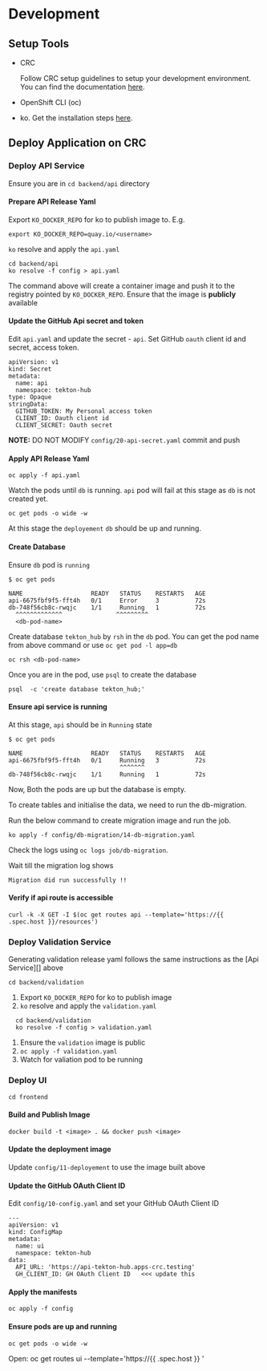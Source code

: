 # Development

## Setup Tools

- CRC

  Follow CRC setup guidelines to setup your development environment. You can find the documentation [here](https://cloud.redhat.com/openshift/install/crc/installer-provisioned).

- OpenShift CLI (oc)

-  ko. Get the installation steps [here](https://github.com/google/ko).

## Deploy Application on CRC


### Deploy API Service

Ensure you are in  `cd backend/api` directory

#### Prepare API Release Yaml
Export `KO_DOCKER_REPO` for ko to publish image to. E.g.

```
export KO_DOCKER_REPO=quay.io/<username>
```

`ko` resolve and apply the `api.yaml`

```
cd backend/api
ko resolve -f config > api.yaml
```

The command above will create a container image and push it to the registry
pointed by `KO_DOCKER_REPO`. Ensure that the image is **publicly** available

#### Update the GitHub Api secret and token

Edit `api.yaml` and update the secret - `api`. Set GitHub `oauth` client id and
secret, access token.

```
apiVersion: v1
kind: Secret
metadata:
  name: api
  namespace: tekton-hub
type: Opaque
stringData:
  GITHUB_TOKEN: My Personal access token
  CLIENT_ID: Oauth client id
  CLIENT_SECRET: Oauth secret
```

**NOTE:** DO NOT MODIFY `config/20-api-secret.yaml` commit and push


#### Apply API Release Yaml

```
oc apply -f api.yaml
```

Watch the pods until `db` is running. `api` pod will fail at this stage as
`db` is not created yet.

```
oc get pods -o wide -w
```

At this stage the `deployement` `db` should be up and running.

#### Create Database

Ensure `db` pod is `running`

```
$ oc get pods

NAME                   READY   STATUS    RESTARTS   AGE
api-6675fbf9f5-fft4h   0/1     Error     3          72s
db-748f56cb8c-rwqjc    1/1     Running   1          72s
  ^^^^^^^^^^^^^               ^^^^^^^^^
  <db-pod-name>
```

Create database `tekton_hub` by `rsh` in the `db` pod.  You can get the pod name from above command or use `oc get pod -l app=db`

```
oc rsh <db-pod-name>
```

Once you are in the pod, use `psql` to create the database

```
psql  -c 'create database tekton_hub;'
```

#### Ensure api service is running

At this stage, `api` should be in `Running` state

```
$ oc get pods

NAME                   READY   STATUS    RESTARTS   AGE
api-6675fbf9f5-fft4h   0/1     Running   3          72s
                               ^^^^^^^
db-748f56cb8c-rwqjc    1/1     Running   1          72s

```

Now, Both the pods are up but the database is empty.

To create tables and initialise the data, we need to run the db-migration.

Run the below command to create migration image and run the job.

```
ko apply -f config/db-migration/14-db-migration.yaml
```

Check the logs using ` oc logs job/db-migration `.

Wait till the migration log shows
```
Migration did run successfully !!
```

#### Verify if api route is accessible

```
curl -k -X GET -I $(oc get routes api --template='https://{{ .spec.host }}/resources')
```

### Deploy Validation Service

Generating validation release yaml follows the same instructions as the [Api
Service][] above


```
cd backend/validation
```

1. Export `KO_DOCKER_REPO` for ko to publish image
1. `ko` resolve and apply the `validation.yaml`
  ```
    cd backend/validation
    ko resolve -f config > validation.yaml
  ```
1. Ensure the `validation` image is public
1. `oc apply -f validation.yaml`
1. Watch for valiation pod to be running


### Deploy UI

```
cd frontend
```

#### Build and Publish Image

```
docker build -t <image> . && docker push <image>
```
#### Update the deployment image

Update `config/11-deployement` to use the image built above

#### Update the GitHub OAuth Client ID

Edit `config/10-config.yaml` and set your GitHub OAuth Client ID

```
---
apiVersion: v1
kind: ConfigMap
metadata:
  name: ui
  namespace: tekton-hub
data:
  API_URL: 'https://api-tekton-hub.apps-crc.testing'
  GH_CLIENT_ID: GH OAuth Client ID   <<< update this
```

#### Apply the manifests

```
oc apply -f config
```

#### Ensure pods are up and running

```
oc get pods -o wide -w
```

Open: oc get routes ui --template='https://{{ .spec.host }} '
